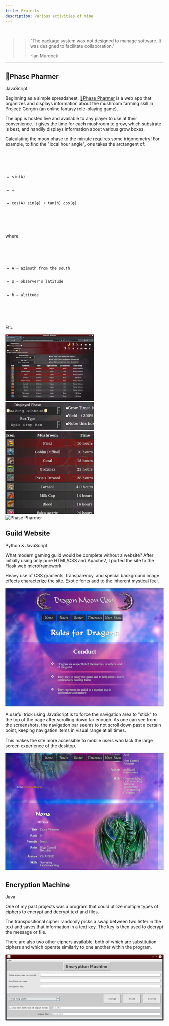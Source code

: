 ```yaml
---
title: Projects
description: Various activities of mine
---
```


<br>

>> "The package system was not designed to manage software. It was designed to facilitate collaboration."
>> 
>> -Ian Murdock

---

<h2>🌙Phase Pharmer</h2>
<div class="gridwrap">
    <div class="gridleft">
        <p class="redlist">JavaScript</p> 
        <p class="blocktext">Beginning as a simple spreadsheet, 
            <a href="https://github.com/chrismabon/PhasePharmer">🌙Phase Pharmer</a>
            is a web app that organizes and displays information about
            the mushroom farming skill in Project: Gorgon (an online fantasy 
            role-playing game). </p>
        <p class="blocktext">The app is hosted live and available to any 
            player to use at their convenience. It gives the time for 
            each mushroom to grow, which substrate is best, and handily
            displays information about various grow boxes.</p>
        <p class="blocktext">Calculating the moon phase to the minute requires some 
            trigonometry! For example, to find the "local hour angle", 
            one takes the arctangent of:</p> 
        <code>
            <ul>
                <li>sin(A)</li>
                <li>➗</li>
                <li>cos(A) sin(φ) + tan(h) cos(φ)</li>
            </ul>
        </code>
            <p class="blocktext">where:</p>
        <code>
            <ul>
                <li>A ⇒ azimuth from the south</li>
                <li>φ ⇒ observer's latitude</li>
                <li>h ⇒ altitude</li>
            </ul>
        </code>
        <p class="blocktext">Etc.</p>
    </div>
    <div class="gridright">
        <img class="rounded" src="assets/images/phase-pharmer3.png" alt="Phase Pharmer">
        <img class="rounded" src="assets/images/phase-pharmer2.png" alt="Phase Pharmer">
        <img class="rounded" src="assets/images/phase-pharmer1.png" alt="Phase Pharmer">
    </div>
    <div class="gridcenter">
        <img class="rounded" src="assets/images/phase-pharmer4.gif" alt="Phase Pharmer">
    </div>
</div>
<h2>Guild Website</h2>
<div class="gridwrap">
    <div class="gridleft">
        <p class="redlist">Python & JavaScript</p> 
        <p class="blocktext">What modern gaming guild would be 
            complete without a website? After initially using only pure 
            HTML/CSS and Apache2, I ported the site to the Flask
            web microframework.</p>
        <p class="blocktext">Heavy use of CSS gradients, 
            transparency, and special background image effects 
            characterize the site. Exotic fonts add to the inherent 
            mystical feel.</p>
    </div>
    <div class="gridcenter">
        <img class="rounded" src="assets/images/dragon2.png" alt="Dragon Moon Clan">
        <p class="blocktext">A useful trick using JavaScript is to 
            force the navigation area to "stick" to the top of the page
            after scrolling down far enough.
            As one can see from the screenshots, the 
            navigation bar seems to not scroll down past a certain point, 
            keeping navigation items in visual range at all times.</p>
        <p class="blocktext">This makes the site more accessible to
            mobile users who lack the large screen experience of the 
            desktop.</p>
        <img class="rounded" src="assets/images/dragon1.png" alt="Dragon Moon Clan">
    </div>
</div>
<h2>Encryption Machine</h2>
<div class="gridwrap">
    <div class="gridleft">
        <p class="redlist">Java</p> 
    </div>
    <div class="gridright">
    </div>
    <div class="gridcenter">
        <p class="blocktext">One of my past projects was a program
            that could utilize multiple types of ciphers to encrypt
            and decrypt text and files.</p>
        <p class="blocktext">The transpositional cipher 
            randomly picks a swap between two letter in the text and 
            saves that information in a text key. The key is then used
            to decrypt the message or file.</p>
        <p class="blocktext">There are also two other ciphers available,
            both of which are substitution ciphers and which operate 
            similarly to one another within the program.</p>
        <img class="rounded" src="assets/images/encrypt.png" alt="Encryption Machine">
    </div>
</div>
